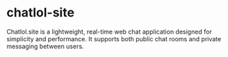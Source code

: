 # chatlol-site
Chatlol.site is a lightweight, real-time web chat application designed for simplicity and performance. It supports both public chat rooms and private messaging between users.
